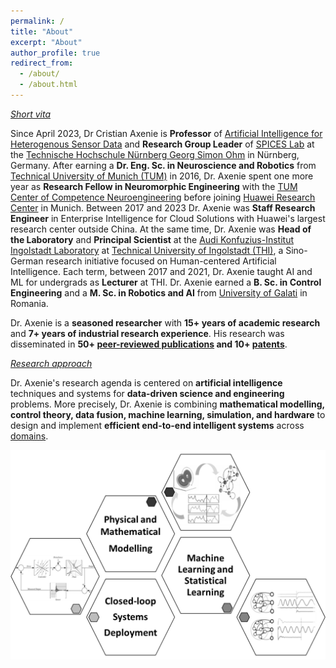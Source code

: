 ```yaml
---
permalink: /
title: "About"
excerpt: "About"
author_profile: true
redirect_from: 
  - /about/
  - /about.html
---
```

*[Short vita](http://cristianaxenie.info/cv/)*

Since April 2023, Dr Cristian Axenie is **Professor** of [Artificial Intelligence for Heterogenous Sensor Data](https://www.th-nuernberg.de/person/axenie-cristian/) and **Research Group Leader** of [SPICES Lab](https://www.th-nuernberg.de/fakultaeten/in/forschung/cognitive-neurocomputing/) at the [Technische Hochschule Nürnberg Georg Simon Ohm](https://www.th-nuernberg.de/) in Nürnberg, Germany. After earning a **Dr. Eng. Sc. in Neuroscience and Robotics** from [Technical University of Munich (TUM)](https://www.tum.de/) in 2016, Dr. Axenie spent one more year as **Research Fellow in Neuromorphic Engineering** with the [TUM Center of Competence Neuroengineering](https://www.cit.tum.de/cit/startseite/) before joining [Huawei Research Center](https://www.huawei.com/en/corporate-information/research-development) in Munich. Between 2017 and 2023 Dr. Axenie was **Staff Research Engineer** in Enterprise Intelligence for Cloud Solutions with Huawei's largest research center outside China. At the same time, Dr. Axenie was **Head of the Laboratory** and **Principal Scientist** at the [Audi Konfuzius-Institut Ingolstadt Laboratory](https://audi-konfuzius-institut-ingolstadt.de/forschung/microlab-home.html) at [Technical University of Ingolstadt (THI)](https://www.thi.de/), a Sino-German research initiative focused on Human-centered Artificial Intelligence. Each term, between 2017 and 2021, Dr. Axenie taught AI and ML for undergrads as **Lecturer** at THI. Dr. Axenie earned a **B. Sc. in Control Engineering** and a **M. Sc. in Robotics and AI** from [University of Galati](https://ugal.ro/) in Romania.

Dr. Axenie is a **seasoned researcher** with **15+ years of academic research** and **7+ years of industrial research experience**. His research was disseminated in **50+ [peer-reviewed publications](http://cristianaxenie.info/publications/) and 10+ [patents](http://cristianaxenie.info/cv/)**.

*[Research approach](http://cristianaxenie.info/portfolio/)*

Dr. Axenie's research agenda is centered on **artificial intelligence** techniques and systems for **data-driven science and engineering** problems. More precisely, Dr. Axenie is combining **mathematical modelling, control theory, data fusion, machine learning, simulation, and hardware** to design and implement **efficient end-to-end intelligent systems** across [domains](http://cristianaxenie.info/portfolio/).

![image](https://github.com/caxenie/cristianaxenie.github.io/raw/master/images/research-approach.png)
